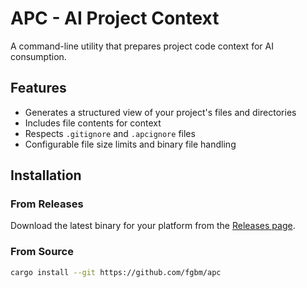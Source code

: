 # APC - AI Project Context

A command-line utility that prepares project code context for AI consumption.

## Features

- Generates a structured view of your project's files and directories
- Includes file contents for context
- Respects `.gitignore` and `.apcignore` files
- Configurable file size limits and binary file handling

## Installation

### From Releases

Download the latest binary for your platform from the [Releases page](https://github.com/fgbm/apc/releases).

### From Source

```bash
cargo install --git https://github.com/fgbm/apc
```